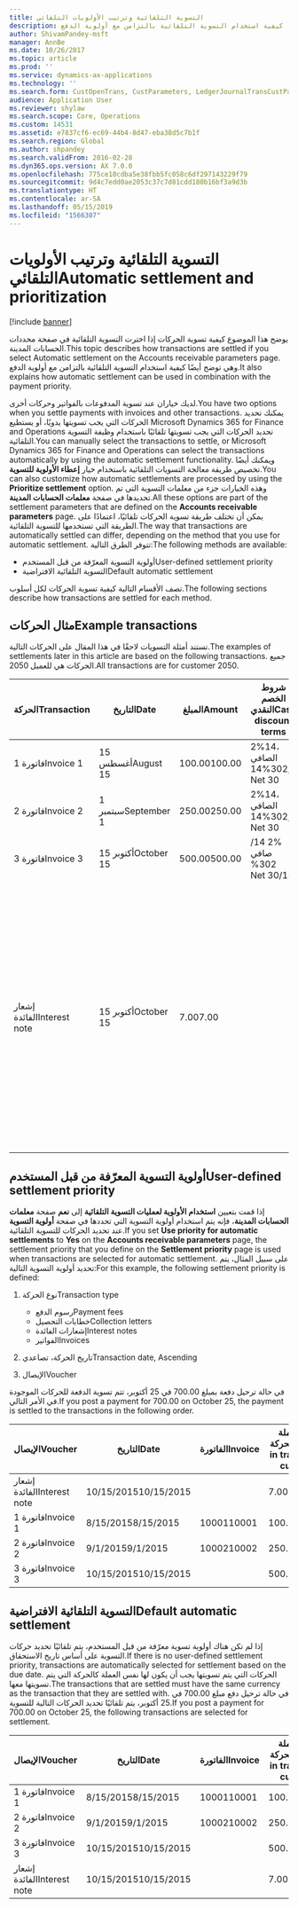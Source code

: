 ```yaml
---
title: التسوية التلقائية وترتيب الأولويات التلقائي
description: يوضح هذا الموضوع كيفية تسوية الحركات إذا اخترت التسوية التلقائية في صفحة محددات الحسابات المدينة‬. وهي توضح أيضًا كيفية استخدام التسوية التلقائية بالتزامن مع أولوية الدفع.
author: ShivamPandey-msft
manager: AnnBe
ms.date: 10/26/2017
ms.topic: article
ms.prod: ''
ms.service: dynamics-ax-applications
ms.technology: ''
ms.search.form: CustOpenTrans, CustParameters, LedgerJournalTransCustPaym
audience: Application User
ms.reviewer: shylaw
ms.search.scope: Core, Operations
ms.custom: 14531
ms.assetid: e7837cf6-ec69-44b4-8d47-eba38d5c7b1f
ms.search.region: Global
ms.author: shpandey
ms.search.validFrom: 2016-02-28
ms.dyn365.ops.version: AX 7.0.0
ms.openlocfilehash: 775ce10cdba5e38fbb5fc058c6df297143229f79
ms.sourcegitcommit: 9d4c7edd0ae2053c37c7d81cdd180b16bf3a9d3b
ms.translationtype: HT
ms.contentlocale: ar-SA
ms.lasthandoff: 05/15/2019
ms.locfileid: "1566307"
---
```

# <a name="automatic-settlement-and-prioritization"></a><span data-ttu-id="61576-104">التسوية التلقائية وترتيب الأولويات التلقائي</span><span class="sxs-lookup"><span data-stu-id="61576-104">Automatic settlement and prioritization</span></span>

[!include [banner](../includes/banner.md)]

<span data-ttu-id="61576-105">يوضح هذا الموضوع كيفية تسوية الحركات إذا اخترت التسوية التلقائية في صفحة محددات الحسابات المدينة‬.</span><span class="sxs-lookup"><span data-stu-id="61576-105">This topic describes how transactions are settled if you select Automatic settlement on the Accounts receivable parameters page.</span></span> <span data-ttu-id="61576-106">وهي توضح أيضًا كيفية استخدام التسوية التلقائية بالتزامن مع أولوية الدفع.</span><span class="sxs-lookup"><span data-stu-id="61576-106">It also explains how automatic settlement can be used in combination with the payment priority.</span></span>

<span data-ttu-id="61576-107">لديك خياران عند تسوية المدفوعات بالفواتير وحركات أخرى.</span><span class="sxs-lookup"><span data-stu-id="61576-107">You have two options when you settle payments with invoices and other transactions.</span></span> <span data-ttu-id="61576-108">يمكنك تحديد الحركات التي يجب تسويتها يدويًا، أو يستطيع Microsoft Dynamics 365 for Finance and Operations تحديد الحركات التي يجب تسويتها تلقائيًا باستخدام وظيفة التسوية التلقائية.</span><span class="sxs-lookup"><span data-stu-id="61576-108">You can manually select the transactions to settle, or Microsoft Dynamics 365 for Finance and Operations can select the transactions automatically by using the automatic settlement functionality.</span></span> <span data-ttu-id="61576-109">ويمكنك أيضًا تخصيص طريقة معالجة التسويات التلقائية باستخدام خيار **إعطاء الأولوية للتسوية**.</span><span class="sxs-lookup"><span data-stu-id="61576-109">You can also customize how automatic settlements are processed by using the **Prioritize settlement** option.</span></span> <span data-ttu-id="61576-110">وهذه الخيارات جزء من معلمات التسوية التي تم تحديدها في صفحة **معلمات الحسابات المدينة**.</span><span class="sxs-lookup"><span data-stu-id="61576-110">All these options are part of the settlement parameters that are defined on the **Accounts receivable parameters** page.</span></span> <span data-ttu-id="61576-111">يمكن أن تختلف طريقة تسوية الحركات تلقائيًا، اعتمادًا على الطريقة التي تستخدمها للتسوية التلقائية.</span><span class="sxs-lookup"><span data-stu-id="61576-111">The way that transactions are automatically settled can differ, depending on the method that you use for automatic settlement.</span></span> <span data-ttu-id="61576-112">تتوفر الطرق التالية:</span><span class="sxs-lookup"><span data-stu-id="61576-112">The following methods are available:</span></span>

-   <span data-ttu-id="61576-113">أولوية التسوية المعرّفة من قبل المستخدم</span><span class="sxs-lookup"><span data-stu-id="61576-113">User-defined settlement priority</span></span>
-   <span data-ttu-id="61576-114">التسوية التلقائية الافتراضية</span><span class="sxs-lookup"><span data-stu-id="61576-114">Default automatic settlement</span></span>

<span data-ttu-id="61576-115">تصف الأقسام التالية كيفية تسوية الحركات لكل أسلوب.</span><span class="sxs-lookup"><span data-stu-id="61576-115">The following sections describe how transactions are settled for each method.</span></span>

## <a name="example-transactions"></a><span data-ttu-id="61576-116">مثال الحركات</span><span class="sxs-lookup"><span data-stu-id="61576-116">Example transactions</span></span>
<span data-ttu-id="61576-117">تستند أمثلة التسويات لاحقًا في هذا المقال على الحركات التالية.</span><span class="sxs-lookup"><span data-stu-id="61576-117">The examples of settlements later in this article are based on the following transactions.</span></span> <span data-ttu-id="61576-118">جميع الحركات هي للعميل 2050.</span><span class="sxs-lookup"><span data-stu-id="61576-118">All transactions are for customer 2050.</span></span>

| <span data-ttu-id="61576-119">الحركة</span><span class="sxs-lookup"><span data-stu-id="61576-119">Transaction</span></span>   | <span data-ttu-id="61576-120">التاريخ</span><span class="sxs-lookup"><span data-stu-id="61576-120">Date</span></span>        | <span data-ttu-id="61576-121">المبلغ</span><span class="sxs-lookup"><span data-stu-id="61576-121">Amount</span></span> | <span data-ttu-id="61576-122">شروط الخصم النقدي</span><span class="sxs-lookup"><span data-stu-id="61576-122">Cash discount terms</span></span> | <span data-ttu-id="61576-123">تاريخ الخصم النقدي</span><span class="sxs-lookup"><span data-stu-id="61576-123">Cash discount date</span></span> | <span data-ttu-id="61576-124">تعليقات</span><span class="sxs-lookup"><span data-stu-id="61576-124">Comments</span></span>                                                                                                                                                                                      |
|---------------|-------------|--------|---------------------|--------------------|-----------------------------------------------------------------------------------------------------------------------------------------------------------------------------------------------|
| <span data-ttu-id="61576-125">فاتورة 1</span><span class="sxs-lookup"><span data-stu-id="61576-125">Invoice 1</span></span>     | <span data-ttu-id="61576-126">15 أغسطس</span><span class="sxs-lookup"><span data-stu-id="61576-126">August 15</span></span>   | <span data-ttu-id="61576-127">100.00</span><span class="sxs-lookup"><span data-stu-id="61576-127">100.00</span></span> | <span data-ttu-id="61576-128">2%14، الصافي 30</span><span class="sxs-lookup"><span data-stu-id="61576-128">2%14, Net 30</span></span>        | <span data-ttu-id="61576-129">29 أغسطس</span><span class="sxs-lookup"><span data-stu-id="61576-129">August 29</span></span>          |                                                                                                                                                                                               |
| <span data-ttu-id="61576-130">فاتورة 2</span><span class="sxs-lookup"><span data-stu-id="61576-130">Invoice 2</span></span>     | <span data-ttu-id="61576-131">1 سبتمبر</span><span class="sxs-lookup"><span data-stu-id="61576-131">September 1</span></span> | <span data-ttu-id="61576-132">250.00</span><span class="sxs-lookup"><span data-stu-id="61576-132">250.00</span></span> | <span data-ttu-id="61576-133">2%14، الصافي 30</span><span class="sxs-lookup"><span data-stu-id="61576-133">2%14, Net 30</span></span>        | <span data-ttu-id="61576-134">15 سبتمبر</span><span class="sxs-lookup"><span data-stu-id="61576-134">September 15</span></span>       |                                                                                                                                                                                               |
| <span data-ttu-id="61576-135">فاتورة 3</span><span class="sxs-lookup"><span data-stu-id="61576-135">Invoice 3</span></span>     | <span data-ttu-id="61576-136">15 أكتوبر</span><span class="sxs-lookup"><span data-stu-id="61576-136">October 15</span></span>  | <span data-ttu-id="61576-137">500.00</span><span class="sxs-lookup"><span data-stu-id="61576-137">500.00</span></span> | <span data-ttu-id="61576-138">‏‫2% 14/صافي 30</span><span class="sxs-lookup"><span data-stu-id="61576-138">2% 14/Net 30</span></span>        | <span data-ttu-id="61576-139">29 أكتوبر</span><span class="sxs-lookup"><span data-stu-id="61576-139">October 29</span></span>         |                                                                                                                                                                                               |
| <span data-ttu-id="61576-140">إشعار الفائدة</span><span class="sxs-lookup"><span data-stu-id="61576-140">Interest note</span></span> | <span data-ttu-id="61576-141">15 أكتوبر</span><span class="sxs-lookup"><span data-stu-id="61576-141">October 15</span></span>  | <span data-ttu-id="61576-142">7.00</span><span class="sxs-lookup"><span data-stu-id="61576-142">7.00</span></span>   |                     |                    | <span data-ttu-id="61576-143">‏‫يتم إشعار الفائدة هذا للفاتورة 1 والفاتورة 2.</span><span class="sxs-lookup"><span data-stu-id="61576-143">This interest note is for invoice 1 and invoice 2.</span></span> <span data-ttu-id="61576-144">ويحسب المبلغ كفائدة 2 في المائة على المبالغ التي مر 30 يومًا أو أكثر بعد استحقاقها.‬</span><span class="sxs-lookup"><span data-stu-id="61576-144">The amount is calculated as 2-percent interest on amounts that are 30 or more days past due.</span></span> <span data-ttu-id="61576-145">على سبيل المثال، 0.02 × (100.00 + 250.00) = 7.00.</span><span class="sxs-lookup"><span data-stu-id="61576-145">For example, 0.02 × (100.00 + 250.00) = 7.00.</span></span> |

## <a name="user-defined-settlement-priority"></a><span data-ttu-id="61576-146">أولوية التسوية المعرّفة من قبل المستخدم</span><span class="sxs-lookup"><span data-stu-id="61576-146">User-defined settlement priority</span></span>
<span data-ttu-id="61576-147">إذا قمت بتعيين **استخدام الأولوية لعمليات التسوية التلقائية** إلى **نعم** صفحة **معلمات الحسابات المدينة**، فإنه يتم استخدام أولوية التسوية التي تحددها في صفحة **أولوية التسوية** عند تحديد الحركات للتسوية التلقائية.</span><span class="sxs-lookup"><span data-stu-id="61576-147">If you set **Use priority for automatic settlements** to **Yes** on the **Accounts receivable parameters** page, the settlement priority that you define on the **Settlement priority** page is used when transactions are selected for automatic settlement.</span></span> <span data-ttu-id="61576-148">على سبيل المثال، يتم تحديد أولوية التسوية التالية:</span><span class="sxs-lookup"><span data-stu-id="61576-148">For this example, the following settlement priority is defined:</span></span>

1.  <span data-ttu-id="61576-149">نوع الحركة</span><span class="sxs-lookup"><span data-stu-id="61576-149">Transaction type</span></span>
    -   <span data-ttu-id="61576-150">رسوم الدفع</span><span class="sxs-lookup"><span data-stu-id="61576-150">Payment fees</span></span>
    -   <span data-ttu-id="61576-151">خطابات التحصيل</span><span class="sxs-lookup"><span data-stu-id="61576-151">Collection letters</span></span>
    -   <span data-ttu-id="61576-152">إشعارات الفائدة</span><span class="sxs-lookup"><span data-stu-id="61576-152">Interest notes</span></span>
    -   <span data-ttu-id="61576-153">الفواتير</span><span class="sxs-lookup"><span data-stu-id="61576-153">Invoices</span></span>

2.  <span data-ttu-id="61576-154">تاريخ الحركة، تصاعدي</span><span class="sxs-lookup"><span data-stu-id="61576-154">Transaction date, Ascending</span></span>
3.  <span data-ttu-id="61576-155">الإيصال</span><span class="sxs-lookup"><span data-stu-id="61576-155">Voucher</span></span>

<span data-ttu-id="61576-156">في حالة ترحيل دفعة بمبلغ 700.00 في 25 أكتوبر، تتم تسوية الدفعة للحركات الموجودة في الأمر التالي.</span><span class="sxs-lookup"><span data-stu-id="61576-156">If you post a payment for 700.00 on October 25, the payment is settled to the transactions in the following order.</span></span>

| <span data-ttu-id="61576-157">الإيصال</span><span class="sxs-lookup"><span data-stu-id="61576-157">Voucher</span></span>       | <span data-ttu-id="61576-158">التاريخ</span><span class="sxs-lookup"><span data-stu-id="61576-158">Date</span></span>       | <span data-ttu-id="61576-159">الفاتورة</span><span class="sxs-lookup"><span data-stu-id="61576-159">Invoice</span></span> | <span data-ttu-id="61576-160">المبلغ بعملة الحركة</span><span class="sxs-lookup"><span data-stu-id="61576-160">Amount in transaction currency</span></span> | <span data-ttu-id="61576-161">المبلغ المراد تسويته</span><span class="sxs-lookup"><span data-stu-id="61576-161">Amount to settle</span></span> | <span data-ttu-id="61576-162">الرصيد</span><span class="sxs-lookup"><span data-stu-id="61576-162">Balance</span></span> | <span data-ttu-id="61576-163">عملة</span><span class="sxs-lookup"><span data-stu-id="61576-163">Currency</span></span> |
|---------------|------------|---------|--------------------------------|------------------|---------|----------|
| <span data-ttu-id="61576-164">إشعار الفائدة</span><span class="sxs-lookup"><span data-stu-id="61576-164">Interest note</span></span> | <span data-ttu-id="61576-165">10/15/2015</span><span class="sxs-lookup"><span data-stu-id="61576-165">10/15/2015</span></span> |         | <span data-ttu-id="61576-166">7.00</span><span class="sxs-lookup"><span data-stu-id="61576-166">7.00</span></span>                           | <span data-ttu-id="61576-167">7.00</span><span class="sxs-lookup"><span data-stu-id="61576-167">7.00</span></span>             | <span data-ttu-id="61576-168">0.00</span><span class="sxs-lookup"><span data-stu-id="61576-168">0.00</span></span>    | <span data-ttu-id="61576-169">دولار أمريكي</span><span class="sxs-lookup"><span data-stu-id="61576-169">USD</span></span>      |
| <span data-ttu-id="61576-170">فاتورة 1</span><span class="sxs-lookup"><span data-stu-id="61576-170">Invoice 1</span></span>     | <span data-ttu-id="61576-171">8/15/2015</span><span class="sxs-lookup"><span data-stu-id="61576-171">8/15/2015</span></span>  | <span data-ttu-id="61576-172">10001</span><span class="sxs-lookup"><span data-stu-id="61576-172">10001</span></span>   | <span data-ttu-id="61576-173">100.00</span><span class="sxs-lookup"><span data-stu-id="61576-173">100.00</span></span>                         | <span data-ttu-id="61576-174">100.00</span><span class="sxs-lookup"><span data-stu-id="61576-174">100.00</span></span>           | <span data-ttu-id="61576-175">0.00</span><span class="sxs-lookup"><span data-stu-id="61576-175">0.00</span></span>    | <span data-ttu-id="61576-176">دولار أمريكي</span><span class="sxs-lookup"><span data-stu-id="61576-176">USD</span></span>      |
| <span data-ttu-id="61576-177">فاتورة 2</span><span class="sxs-lookup"><span data-stu-id="61576-177">Invoice 2</span></span>     | <span data-ttu-id="61576-178">9/1/2015</span><span class="sxs-lookup"><span data-stu-id="61576-178">9/1/2015</span></span>   | <span data-ttu-id="61576-179">10002</span><span class="sxs-lookup"><span data-stu-id="61576-179">10002</span></span>   | <span data-ttu-id="61576-180">250.00</span><span class="sxs-lookup"><span data-stu-id="61576-180">250.00</span></span>                         | <span data-ttu-id="61576-181">250.00</span><span class="sxs-lookup"><span data-stu-id="61576-181">250.00</span></span>           | <span data-ttu-id="61576-182">0.00</span><span class="sxs-lookup"><span data-stu-id="61576-182">0.00</span></span>    | <span data-ttu-id="61576-183">دولار أمريكي</span><span class="sxs-lookup"><span data-stu-id="61576-183">USD</span></span>      |
| <span data-ttu-id="61576-184">فاتورة 3</span><span class="sxs-lookup"><span data-stu-id="61576-184">Invoice 3</span></span>     | <span data-ttu-id="61576-185">10/15/2015</span><span class="sxs-lookup"><span data-stu-id="61576-185">10/15/2015</span></span> |         | <span data-ttu-id="61576-186">500.00</span><span class="sxs-lookup"><span data-stu-id="61576-186">500.00</span></span>                         | <span data-ttu-id="61576-187">343.00</span><span class="sxs-lookup"><span data-stu-id="61576-187">343.00</span></span>           | <span data-ttu-id="61576-188">157.00</span><span class="sxs-lookup"><span data-stu-id="61576-188">157.00</span></span>  | <span data-ttu-id="61576-189">دولار أمريكي</span><span class="sxs-lookup"><span data-stu-id="61576-189">USD</span></span>      |

## <a name="default-automatic-settlement"></a><span data-ttu-id="61576-190">التسوية التلقائية الافتراضية</span><span class="sxs-lookup"><span data-stu-id="61576-190">Default automatic settlement</span></span>
<span data-ttu-id="61576-191">إذا لم تكن هناك أولوية تسوية معرّفة من قبل المستخدم، يتم تلقائيًا تحديد حركات التسوية على أساس تاريخ الاستحقاق.</span><span class="sxs-lookup"><span data-stu-id="61576-191">If there is no user-defined settlement priority, transactions are automatically selected for settlement based on the due date.</span></span> <span data-ttu-id="61576-192">الحركات التي يتم تسويتها يجب أن يكون لها نفس العملة كالحركة التي يتم تسويتها معها.</span><span class="sxs-lookup"><span data-stu-id="61576-192">The transactions that are settled must have the same currency as the transaction that they are settled with.</span></span> <span data-ttu-id="61576-193">في حالة ترحيل دفع مبلغ 700.00 في 25 أكتوبر، يتم تلقائيًا تحديد الحركات التالية للتسوية.</span><span class="sxs-lookup"><span data-stu-id="61576-193">If you post a payment for 700.00 on October 25, the following transactions are selected for settlement.</span></span>

| <span data-ttu-id="61576-194">الإيصال</span><span class="sxs-lookup"><span data-stu-id="61576-194">Voucher</span></span>       | <span data-ttu-id="61576-195">التاريخ</span><span class="sxs-lookup"><span data-stu-id="61576-195">Date</span></span>       | <span data-ttu-id="61576-196">الفاتورة</span><span class="sxs-lookup"><span data-stu-id="61576-196">Invoice</span></span> | <span data-ttu-id="61576-197">المبلغ بعملة الحركة</span><span class="sxs-lookup"><span data-stu-id="61576-197">Amount in transaction currency</span></span> | <span data-ttu-id="61576-198">المبلغ المراد تسويته</span><span class="sxs-lookup"><span data-stu-id="61576-198">Amount to settle</span></span> | <span data-ttu-id="61576-199">الرصيد</span><span class="sxs-lookup"><span data-stu-id="61576-199">Balance</span></span> | <span data-ttu-id="61576-200">عملة</span><span class="sxs-lookup"><span data-stu-id="61576-200">Currency</span></span> |
|---------------|------------|---------|--------------------------------|------------------|---------|----------|
| <span data-ttu-id="61576-201">فاتورة 1</span><span class="sxs-lookup"><span data-stu-id="61576-201">Invoice 1</span></span>     | <span data-ttu-id="61576-202">8/15/2015</span><span class="sxs-lookup"><span data-stu-id="61576-202">8/15/2015</span></span>  | <span data-ttu-id="61576-203">10001</span><span class="sxs-lookup"><span data-stu-id="61576-203">10001</span></span>   | <span data-ttu-id="61576-204">100.00</span><span class="sxs-lookup"><span data-stu-id="61576-204">100.00</span></span>                         | <span data-ttu-id="61576-205">100.00</span><span class="sxs-lookup"><span data-stu-id="61576-205">100.00</span></span>           | <span data-ttu-id="61576-206">0.00</span><span class="sxs-lookup"><span data-stu-id="61576-206">0.00</span></span>    | <span data-ttu-id="61576-207">دولار أمريكي</span><span class="sxs-lookup"><span data-stu-id="61576-207">USD</span></span>      |
| <span data-ttu-id="61576-208">فاتورة 2</span><span class="sxs-lookup"><span data-stu-id="61576-208">Invoice 2</span></span>     | <span data-ttu-id="61576-209">9/1/2015</span><span class="sxs-lookup"><span data-stu-id="61576-209">9/1/2015</span></span>   | <span data-ttu-id="61576-210">10002</span><span class="sxs-lookup"><span data-stu-id="61576-210">10002</span></span>   | <span data-ttu-id="61576-211">250.00</span><span class="sxs-lookup"><span data-stu-id="61576-211">250.00</span></span>                         | <span data-ttu-id="61576-212">250.00</span><span class="sxs-lookup"><span data-stu-id="61576-212">250.00</span></span>           | <span data-ttu-id="61576-213">0.00</span><span class="sxs-lookup"><span data-stu-id="61576-213">0.00</span></span>    | <span data-ttu-id="61576-214">دولار أمريكي</span><span class="sxs-lookup"><span data-stu-id="61576-214">USD</span></span>      |
| <span data-ttu-id="61576-215">فاتورة 3</span><span class="sxs-lookup"><span data-stu-id="61576-215">Invoice 3</span></span>     | <span data-ttu-id="61576-216">10/15/2015</span><span class="sxs-lookup"><span data-stu-id="61576-216">10/15/2015</span></span> |         | <span data-ttu-id="61576-217">500.00</span><span class="sxs-lookup"><span data-stu-id="61576-217">500.00</span></span>                         | <span data-ttu-id="61576-218">350.00</span><span class="sxs-lookup"><span data-stu-id="61576-218">350.00</span></span>           | <span data-ttu-id="61576-219">150.00</span><span class="sxs-lookup"><span data-stu-id="61576-219">150.00</span></span>  | <span data-ttu-id="61576-220">دولار أمريكي</span><span class="sxs-lookup"><span data-stu-id="61576-220">USD</span></span>      |
| <span data-ttu-id="61576-221">إشعار الفائدة</span><span class="sxs-lookup"><span data-stu-id="61576-221">Interest note</span></span> | <span data-ttu-id="61576-222">10/15/2015</span><span class="sxs-lookup"><span data-stu-id="61576-222">10/15/2015</span></span> |         | <span data-ttu-id="61576-223">7.00</span><span class="sxs-lookup"><span data-stu-id="61576-223">7.00</span></span>                           | <span data-ttu-id="61576-224">0.00</span><span class="sxs-lookup"><span data-stu-id="61576-224">0.00</span></span>             | <span data-ttu-id="61576-225">0.00</span><span class="sxs-lookup"><span data-stu-id="61576-225">0.00</span></span>    | <span data-ttu-id="61576-226">دولار أمريكي</span><span class="sxs-lookup"><span data-stu-id="61576-226">USD</span></span>      |





